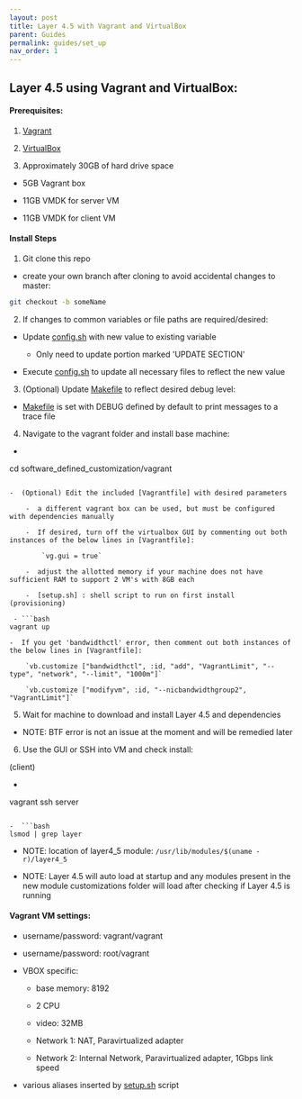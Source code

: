 ```yaml
---
layout: post
title: Layer 4.5 with Vagrant and VirtualBox
parent: Guides
permalink: guides/set_up
nav_order: 1
---
```

## Layer 4.5 using Vagrant and VirtualBox:

#### Prerequisites:

1) [Vagrant]

2) [VirtualBox]

3) Approximately 30GB of hard drive space

- 5GB Vagrant box

-  11GB VMDK for server VM

-  11GB VMDK for client VM



#### Install Steps

1) Git clone this repo

-  create your own branch after cloning to avoid accidental changes to master:

```bash
git checkout -b someName
```

2) If changes to common variables or file paths are required/desired:

-  Update [config.sh] with new value to existing variable

    -  Only need to update portion marked 'UPDATE SECTION'

-  Execute [config.sh] to update all necessary files to reflect the new value


3) (Optional) Update [Makefile] to reflect desired debug level:

-  [Makefile] is set with DEBUG defined by default to print messages to a trace file


4) Navigate to the vagrant folder and install base machine:

 - ```bash
cd software_defined_customization/vagrant
```

-  (Optional) Edit the included [Vagrantfile] with desired parameters

    -  a different vagrant box can be used, but must be configured with dependencies manually

    -  If desired, turn off the virtualbox GUI by commenting out both instances of the below lines in [Vagrantfile]:

        `vg.gui = true`

    -  adjust the allotted memory if your machine does not have sufficient RAM to support 2 VM's with 8GB each

    -  [setup.sh] : shell script to run on first install (provisioning)

 - ```bash
vagrant up  
```

    -  If you get 'bandwidthctl' error, then comment out both instances of the below lines in [Vagrantfile]:

        `vb.customize ["bandwidthctl", :id, "add", "VagrantLimit", "--type", "network", "--limit", "1000m"]`

        `vb.customize ["modifyvm", :id, "--nicbandwidthgroup2", "VagrantLimit"]`


5) Wait for machine to download and install Layer 4.5 and dependencies

-  NOTE: BTF error is not an issue at the moment and will be remedied later


6) Use the GUI or SSH into VM and check install:

(client)

-  ```bash
vagrant ssh server
``` 

-  ```bash
lsmod | grep layer
```

-  NOTE: location of layer4_5 module: ` /usr/lib/modules/$(uname -r)/layer4_5 `

-  NOTE: Layer 4.5 will auto load at startup and any modules present in the new module customizations folder will load after checking if Layer 4.5 is running


#### Vagrant VM settings:

  - username/password: vagrant/vagrant

  - username/password: root/vagrant

  - VBOX specific:

    -  base memory: 8192

    -  2 CPU

    -  video: 32MB

    -  Network 1: NAT, Paravirtualized adapter

    -  Network 2: Internal Network, Paravirtualized adapter, 1Gbps link speed

  - various aliases inserted by [setup.sh] script


[Vagrant]: https://www.vagrantup.com
[VirtualBox]: https://www.virtualbox.org
[config.sh]: https://github.com/danluke2/software_defined_customization/blob/main/config.sh
[Makefile]: https://github.com/danluke2/software_defined_customization/blob/main/DCA_kernel/Makefile
[Vagrantfile]: https://github.com/danluke2/software_defined_customization/blob/main/vagrant/Vagrantfile
[setup.sh]: https://github.com/danluke2/software_defined_customization/blob/main/vagrant/setup.sh